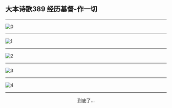 
## 大本诗歌389 经历基督-作一切
        
<div id="aplayer0"></div>

---

<img alt="0" data-original="/data/d0389/0">

---

<img alt="1" data-original="/data/d0389/1">

---

<img alt="2" data-original="/data/d0389/2">

---

<img alt="3" data-original="/data/d0389/3">

---

<img alt="4" data-original="/data/d0389/4">

---

<p style="text-align: center">到底了...</p>

<script src="/js/dist-view.js"></script>

<script>
MAIN.id = 'd0389';
        
const ap0 = new APlayer({
    container: document.getElementById('aplayer0'),
    volume: 1,
    loop: 'none',
    preload: 'none',
    audio: [{
        name: '大本诗歌389.mp3',
        artist: '大本诗歌',
        url: 'https://res.wx.qq.com/voice/getvoice?mediaid=MzI0NTk3MDM5M18yMjQ3NDkyMjcz',
        cover: '/favicon'
    }]
});
</script>
